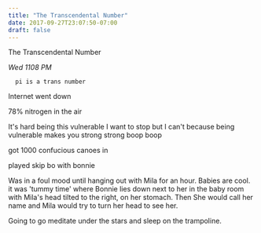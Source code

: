 ```yaml
---
title: "The Transcendental Number"
date: 2017-09-27T23:07:50-07:00
draft: false
---
```



The Transcendental Number


*Wed 1108 PM*

      pi is a trans number


Internet  went down


78% nitrogen in the air

It's hard being this vulnerable I want to stop
but I can't because being vulnerable makes you strong strong boop boop


got 1000 confucious canoes in

played skip bo with bonnie


Was in a foul mood until hanging out with Mila for an hour. Babies are cool.
it was 'tummy time' where Bonnie lies down next to her in the baby room with Mila's head tilted to the right, on her stomach. Then She would call her name and Mila would try to turn her head to see her.

Going to go meditate under the stars and sleep on the trampoline.
